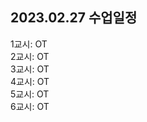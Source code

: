 ## 2023.02.27 수업일정

1교시: OT <br >
2교시: OT <br >
3교시: OT <br >
4교시: OT <br >
5교시: OT <br >
6교시: OT <br >
